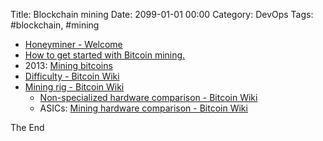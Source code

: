 Title:  Blockchain mining
Date: 2099-01-01 00:00
Category: DevOps
Tags: #blockchain, #mining

* [Honeyminer - Welcome](https://honeyminer.com/)
* [How to get started with Bitcoin mining.](https://www.weusecoins.com/en/mining-guide/)
* 2013: [Mining bitcoins](https://books.google.dk/books?id=aU5zAgAAQBAJ&printsec=frontcover&hl=da&source=gbs_ge_summary_r&cad=0#v=onepage&q&f=false)
* [Difficulty - Bitcoin Wiki](https://en.bitcoin.it/wiki/Difficulty)
* [Mining rig - Bitcoin Wiki](https://en.bitcoin.it/wiki/Mining_rig)
    * [Non-specialized hardware comparison - Bitcoin Wiki](https://en.bitcoin.it/wiki/Non-specialized_hardware_comparison)
    * ASICs: [Mining hardware comparison - Bitcoin Wiki](https://en.bitcoin.it/wiki/Mining_hardware_comparison)

The End
